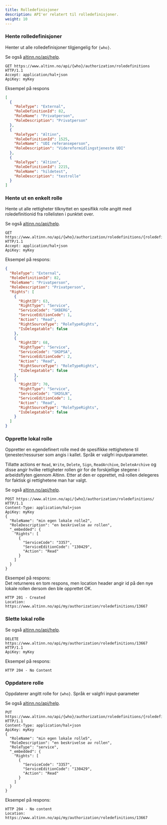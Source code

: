```yaml
---
title: Rolledefinisjoner
description: API'er relatert til rolledefinisjoner.
weight: 10
---
```



### Hente rolledefinisjoner
Henter ut alle rolledefinisjoner tilgjengelig for `{who}`.

Se også [altinn.no/api/help](https://www.altinn.no/api/Help/Api/GET-who-authorization-RoleDefinitions_language).

```HTTP
GET https://www.altinn.no/api/{who}/authorization/roledefinitions HTTP/1.1
Accept: application/hal+json
ApiKey: myKey
```

Eksempel på respons
```JSON
[
  {
    "RoleType": "External",
    "RoleDefinitionId": 82,
    "RoleName": "Privatperson",
    "RoleDescription": "Privatperson"
  },
  {
    "RoleType": "Altinn",
    "RoleDefinitionId": 1525,
    "RoleName": "UDI referanseperson",
    "RoleDescription": "Videreformidlingstjeneste UDI"
  },
  {
    "RoleType": "Altinn",
    "RoleDefinitionId": 2215,
    "RoleName": "hildetest",
    "RoleDescription": "testrolle"
  }
]
```


### Hente ut en enkelt rolle 

Hente ut alle rettigheter tilknyttet en spesifikk rolle angitt med roledefinitionid fra rollelisten i punktet over.

Se også [altinn.no/api/help](https://www.altinn.no/api/Help/Api/GET-who-authorization-RoleDefinitions-roleTypeID_language).

```HTTP
GET https://www.altinn.no/api/{who}/authorization/roledefinitions/{roledefinitionid} HTTP/1.1
Accept: application/hal+json
ApiKey: myKey
```

Eksempel på respons:
```JSON
{
  "RoleType": "External",
  "RoleDefinitionId": 82,
  "RoleName": "Privatperson",
  "RoleDescription": "Privatperson",
  "Rights": [
    {
      "RightID": 63,
      "RightType": "Service",
      "ServiceCode": "SKBERG",
      "ServiceEditionCode": 1,
      "Action": "Read",
      "RightSourceType": "RoleTypeRights",
      "IsDelegatable": false
    },
    {
      "RightID": 68,
      "RightType": "Service",
      "ServiceCode": "SKDPSA",
      "ServiceEditionCode": 2,
      "Action": "Read",
      "RightSourceType": "RoleTypeRights",
      "IsDelegatable": false
    },
    {
      "RightID": 70,
      "RightType": "Service",
      "ServiceCode": "SKDSLN",
      "ServiceEditionCode": 1,
      "Action": "Read",
      "RightSourceType": "RoleTypeRights",
      "IsDelegatable": false
    }
  ]
}
```


### Opprette lokal rolle
Oppretter en egendefinert rolle med de spesifikke rettighetene til tjenester/ressurser som angis i kallet. Språk er valgfri inputparameter.

Tillatte actions er `Read`, `Write`, `Delete`, `Sign`, `ReadArchive`, `DeleteArchive` og disse angir hvilke rettigheter rollen gir for de forskjellige
stegene i arbeidsflyten gjennom Altinn. Etter at den er opprettet, må rollen delegeres for faktisk gi rettighetene man har valgt.

Se også [altinn.no/api/help](https://www.altinn.no/api/Help/Api/POST-who-authorization-RoleDefinitions_language).

```HTTP
POST https://www.altinn.no/api/{who}/authorization/roledefinitions/ HTTP/1.1
Content-Type: application/hal+json
ApiKey: myKey
{
  "RoleName": "min egen lokale rolle2",
  "RoleDescription": "en beskrivelse av rollen", 
  "_embedded": {
    "Rights": [
      {
        "ServiceCode": "3357",
        "ServiceEditionCode": "130429",
        "Action": "Read"
      }
    ]
  }
}
```

Eksempel på respons:  
Det returneres en tom respons, men location header angir id på den nye lokale rollen dersom den ble opprettet OK.
```HTTP
HTTP 201 - Created
Location: https://www.altinn.no/api/my/authorization/roledefinitions/13667
```


### Slette lokal rolle
Se også [altinn.no/api/help](https://www.altinn.no/api/Help/Api/DELETE-who-authorization-RoleDefinitions-roleTypeID).

```HTTP
DELETE https://www.altinn.no/api/my/authorization/roledefinitions/13667 HTTP/1.1
ApiKey: myKey
```

Eksempel på respons:
```HTTP
HTTP 204 - No Content
```

### Oppdatere rolle
Oppdaterer angitt rolle for `{who}`. Språk er valgfri input-parameter

Se også [altinn.no/api/help](https://www.altinn.no/api/Help/Api/DELETE-who-authorization-RoleDefinitions-roleTypeID).

```HTTP
PUT https://www.altinn.no/api/{who}/authorization/roledefinitions/{roledefinitionid} HTTP/1.1
Content-Type: application/hal+json
ApiKey: myKey
{
  "RoleName": "min egen lokale rolle5",
  "RoleDescription": "en beskrivelse av rollen",
  "RoleType": "service",
  "_embedded": {
    "Rights": [
      {
        "ServiceCode": "3357",
        "ServiceEditionCode": "130429",
        "Action": "Read"
      }
    ]
  }
}
```

Eksempel på respons:
```HTTP
HTTP 204 - No content
Location: https://www.altinn.no/api/my/authorization/roledefinitions/13667
```
